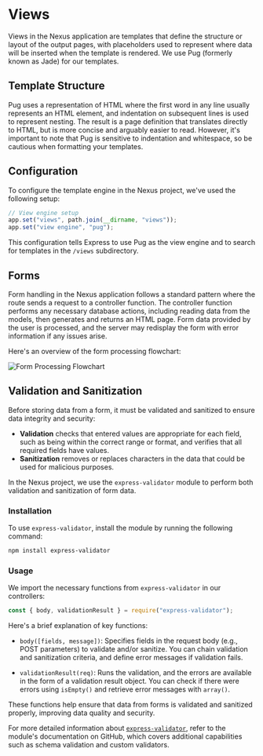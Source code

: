 # Views

Views in the Nexus application are templates that define the structure or layout of the output pages, with placeholders used to represent where data will be inserted when the template is rendered. We use Pug (formerly known as Jade) for our templates.

## Template Structure

Pug uses a representation of HTML where the first word in any line usually represents an HTML element, and indentation on subsequent lines is used to represent nesting. The result is a page definition that translates directly to HTML, but is more concise and arguably easier to read. However, it's important to note that Pug is sensitive to indentation and whitespace, so be cautious when formatting your templates.

## Configuration

To configure the template engine in the Nexus project, we've used the following setup:

```javascript
// View engine setup
app.set("views", path.join(__dirname, "views"));
app.set("view engine", "pug");
```

This configuration tells Express to use Pug as the view engine and to search for templates in the `/views` subdirectory.

## Forms

Form handling in the Nexus application follows a standard pattern where the route sends a request to a controller function. The controller function performs any necessary database actions, including reading data from the models, then generates and returns an HTML page. Form data provided by the user is processed, and the server may redisplay the form with error information if any issues arise.

Here's an overview of the form processing flowchart:

![Form Processing Flowchart](https://developer.mozilla.org/en-US/docs/Learn/Server-side/Express_Nodejs/forms/web_server_form_handling.png)

## Validation and Sanitization

Before storing data from a form, it must be validated and sanitized to ensure data integrity and security:

- **Validation** checks that entered values are appropriate for each field, such as being within the correct range or format, and verifies that all required fields have values.
- **Sanitization** removes or replaces characters in the data that could be used for malicious purposes.

In the Nexus project, we use the `express-validator` module to perform both validation and sanitization of form data.

### Installation

To use `express-validator`, install the module by running the following command:

```bash
npm install express-validator
```

### Usage

We import the necessary functions from `express-validator` in our controllers:

```javascript
const { body, validationResult } = require("express-validator");
```

Here's a brief explanation of key functions:

- `body([fields, message])`: Specifies fields in the request body (e.g., POST parameters) to validate and/or sanitize. You can chain validation and sanitization criteria, and define error messages if validation fails.

- `validationResult(req)`: Runs the validation, and the errors are available in the form of a validation result object. You can check if there were errors using `isEmpty()` and retrieve error messages with `array()`.

These functions help ensure that data from forms is validated and sanitized properly, improving data quality and security.

For more detailed information about [`express-validator`](https://express-validator.github.io/docs/#basic-guide), refer to the module's documentation on GitHub, which covers additional capabilities such as schema validation and custom validators.